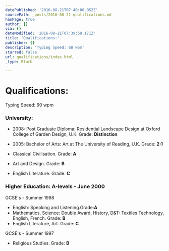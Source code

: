 ```yaml
---
datePublished: '2016-08-21T07:40:00.052Z'
sourcePath: _posts/2016-08-21-qualifications.md
hasPage: true
author: []
via: {}
dateModified: '2016-08-21T07:39:59.171Z'
title: 'Qualifications:'
publisher: {}
description: 'Typing Speed: 60 wpm'
starred: false
url: qualifications/index.html
_type: Blurb

---
```

# Qualifications:

Typing Speed: 60 wpm

### University:

* 2008: Post Graduate Diploma: Residential Landscape Design at Oxford College of Garden Design, U.K. Grade: **Distinction**
* 2005: Bachelor of Arts: Art at The University of Reading, U.K. Grade: **2:1**

* Classical Civilisation. Grade: **A**
* Art and Design. Grade: **B**
* English Literature. Grade: **C**

### Higher Education: A-levels - June 2000

GCSE's - Summer 1998

* English: Speaking and Listening.Grade:**A**
* Mathematics, Science: Double Award, History, D&T: Textiles Technology, English, French. Grade: **B**
* English Literature, Art. Grade: **C**

GCSE's - Summer 1997

* Religious Studies. Grade: **B**